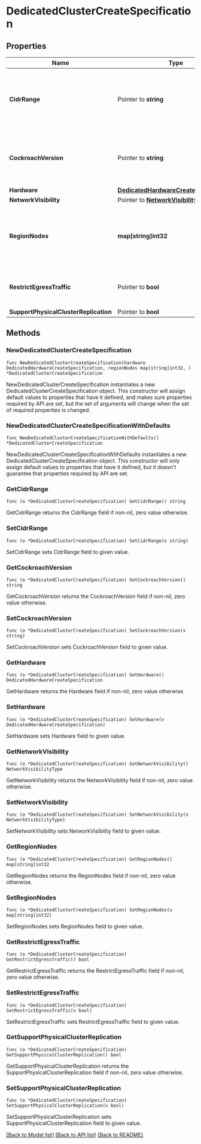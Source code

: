 # DedicatedClusterCreateSpecification

## Properties

Name | Type | Description | Notes
------------ | ------------- | ------------- | -------------
**CidrRange** | Pointer to **string** | cidr_range is the IPv4 range in CIDR format that will be used by the cluster. This is supported only on GCP, and must have a subnet mask no larger than /19. Defaults to \&quot;172.28.0.0/14\&quot;. | [optional] 
**CockroachVersion** | Pointer to **string** | The CockroachDB major version for the cluster. i.e. v24.1  The latest version is used if omitted. The version passed must be one of the currently supported versions. | [optional] 
**Hardware** | [**DedicatedHardwareCreateSpecification**](DedicatedHardwareCreateSpecification.md) |  | 
**NetworkVisibility** | Pointer to [**NetworkVisibilityType**](NetworkVisibilityType.md) |  | [optional] 
**RegionNodes** | **map[string]int32** | Region keys should match the cloud provider&#39;s zone code. For example, for Oregon, set region_name to \&quot;us-west2\&quot; for GCP and \&quot;us-west-2\&quot; for AWS. Values represent the node count. | 
**RestrictEgressTraffic** | Pointer to **bool** | Preview: restrict_egress_traffic if set, results in an egress traffic policy of default-deny at creation time. | [optional] 
**SupportPhysicalClusterReplication** | Pointer to **bool** |  | [optional] 

## Methods

### NewDedicatedClusterCreateSpecification

`func NewDedicatedClusterCreateSpecification(hardware DedicatedHardwareCreateSpecification, regionNodes map[string]int32, ) *DedicatedClusterCreateSpecification`

NewDedicatedClusterCreateSpecification instantiates a new DedicatedClusterCreateSpecification object.
This constructor will assign default values to properties that have it defined,
and makes sure properties required by API are set, but the set of arguments
will change when the set of required properties is changed.

### NewDedicatedClusterCreateSpecificationWithDefaults

`func NewDedicatedClusterCreateSpecificationWithDefaults() *DedicatedClusterCreateSpecification`

NewDedicatedClusterCreateSpecificationWithDefaults instantiates a new DedicatedClusterCreateSpecification object.
This constructor will only assign default values to properties that have it defined,
but it doesn't guarantee that properties required by API are set.

### GetCidrRange

`func (o *DedicatedClusterCreateSpecification) GetCidrRange() string`

GetCidrRange returns the CidrRange field if non-nil, zero value otherwise.

### SetCidrRange

`func (o *DedicatedClusterCreateSpecification) SetCidrRange(v string)`

SetCidrRange sets CidrRange field to given value.

### GetCockroachVersion

`func (o *DedicatedClusterCreateSpecification) GetCockroachVersion() string`

GetCockroachVersion returns the CockroachVersion field if non-nil, zero value otherwise.

### SetCockroachVersion

`func (o *DedicatedClusterCreateSpecification) SetCockroachVersion(v string)`

SetCockroachVersion sets CockroachVersion field to given value.

### GetHardware

`func (o *DedicatedClusterCreateSpecification) GetHardware() DedicatedHardwareCreateSpecification`

GetHardware returns the Hardware field if non-nil, zero value otherwise.

### SetHardware

`func (o *DedicatedClusterCreateSpecification) SetHardware(v DedicatedHardwareCreateSpecification)`

SetHardware sets Hardware field to given value.

### GetNetworkVisibility

`func (o *DedicatedClusterCreateSpecification) GetNetworkVisibility() NetworkVisibilityType`

GetNetworkVisibility returns the NetworkVisibility field if non-nil, zero value otherwise.

### SetNetworkVisibility

`func (o *DedicatedClusterCreateSpecification) SetNetworkVisibility(v NetworkVisibilityType)`

SetNetworkVisibility sets NetworkVisibility field to given value.

### GetRegionNodes

`func (o *DedicatedClusterCreateSpecification) GetRegionNodes() map[string]int32`

GetRegionNodes returns the RegionNodes field if non-nil, zero value otherwise.

### SetRegionNodes

`func (o *DedicatedClusterCreateSpecification) SetRegionNodes(v map[string]int32)`

SetRegionNodes sets RegionNodes field to given value.

### GetRestrictEgressTraffic

`func (o *DedicatedClusterCreateSpecification) GetRestrictEgressTraffic() bool`

GetRestrictEgressTraffic returns the RestrictEgressTraffic field if non-nil, zero value otherwise.

### SetRestrictEgressTraffic

`func (o *DedicatedClusterCreateSpecification) SetRestrictEgressTraffic(v bool)`

SetRestrictEgressTraffic sets RestrictEgressTraffic field to given value.

### GetSupportPhysicalClusterReplication

`func (o *DedicatedClusterCreateSpecification) GetSupportPhysicalClusterReplication() bool`

GetSupportPhysicalClusterReplication returns the SupportPhysicalClusterReplication field if non-nil, zero value otherwise.

### SetSupportPhysicalClusterReplication

`func (o *DedicatedClusterCreateSpecification) SetSupportPhysicalClusterReplication(v bool)`

SetSupportPhysicalClusterReplication sets SupportPhysicalClusterReplication field to given value.


[[Back to Model list]](../README.md#documentation-for-models) [[Back to API list]](../README.md#documentation-for-api-endpoints) [[Back to README]](../README.md)


